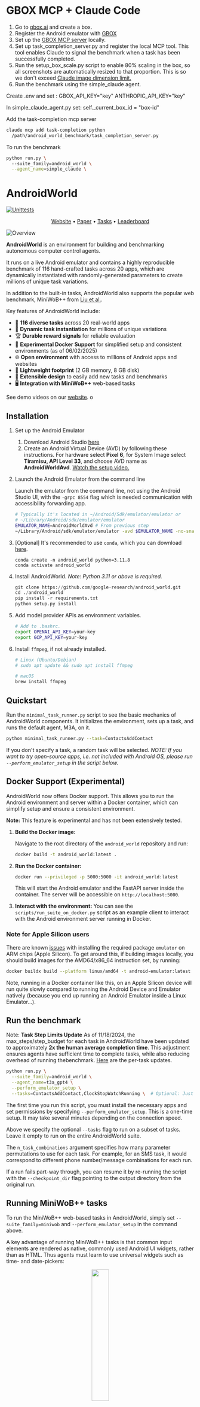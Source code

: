 # GBOX MCP + Claude Code

1. Go to [gbox.ai](https://gbox.ai/) and create a box.
2. Register the Android emulator with [GBOX](https://docs.gbox.ai/cli/register-local-device)
3. Set up the [GBOX MCP server](https://docs.gbox.ai/docs-mcp/android-mcp-server) locally.
4. Set up task_completion_server.py and register the local MCP tool. This tool enables Claude to signal the benchmark when a task has been successfully completed.
5. Run the setup_box_scale.py script to enable 80% scaling in the box, so all screenshots are automatically resized to that proportion. This is so we don't exceed [Claude image dimension limit.](https://docs.claude.com/en/docs/build-with-claude/vision)
6. Run the benchmark using the simple_claude agent.

Create .env and set :
GBOX_API_KEY="key"
ANTHROPIC_API_KEY="key"

In simple_claude_agent.py set:
self._current_box_id = "box-id"

Add the task-completion mcp server
```bash
claude mcp add task-completion python
  /path/android_world_benchmark/task_completion_server.py
```

To run the benchmark

```bash
python run.py \                                 
  --suite_family=android_world \
  --agent_name=simple_claude \
```

# AndroidWorld

<!-- mdlint off(WHITESPACE_LINE_LENGTH) -->

[![Unittests](https://github.com/google-research/android_world/actions/workflows/pytest.yml/badge.svg)](https://github.com/google-research/android_world/actions/workflows/pytest.yml)

<p align="center">
<a href="https://google-research.github.io/android_world/">Website</a> •
<a href="https://arxiv.org/pdf/2405.14573">Paper</a> •
<a href="https://google-research.github.io/android_world/task_list.html">Tasks</a> •
<a href="https://docs.google.com/spreadsheets/d/1cchzP9dlTZ3WXQTfYNhh3avxoLipqHN75v1Tb86uhHo/edit?gid=0#gid=0">Leaderboard</a>
</p>

![Overview](assets/overview.png)

**AndroidWorld** is an environment for building and benchmarking autonomous
computer control agents.

It runs on a live Android emulator and contains a highly reproducible benchmark
of 116 hand-crafted tasks across 20 apps, which are dynamically instantiated
with randomly-generated parameters to create millions of unique task variations.

In addition to the built-in tasks, AndroidWorld also supports the popular web benchmark, MiniWoB++ from [Liu et al.](http://arxiv.org/abs/1802.08802).

Key features of AndroidWorld include:

* 📝 **116 diverse tasks** across 20 real-world apps
* 🎲 **Dynamic task instantiation** for millions of unique variations
* 🏆 **Durable reward signals** for reliable evaluation
* 🐳 **Experimental Docker Support** for simplified setup and consistent environments (as of 06/02/2025)
* 🌐 **Open environment** with access to millions of Android apps and websites
* 💾 **Lightweight footprint** (2 GB memory, 8 GB disk)
* 🔧 **Extensible design** to easily add new tasks and benchmarks
* 🖥️ **Integration with MiniWoB++** web-based tasks

See demo videos on our [website](https://google-research.github.io/android_world/).
o

## Installation

1. Set up the Android Emulator
   1. Download Android Studio [here](https://developer.android.com/studio?gad_source=1&gclid=Cj0KCQjw3ZayBhDRARIsAPWzx8oLcadBD0vAq8xmUutaunLGSzhgEtLz4xVZ_SpV4G0xJazS7LxQkDsaAuveEALw_wcB&gclsrc=aw.ds)
   2. Create an Android Virtual Device (AVD) by following these instructions. For hardware select **Pixel 6**, for System Image select **Tiramisu, API Level 33**, and choose AVD name as **AndroidWorldAvd**. [Watch the setup video.](https://github.com/google-research/android_world/assets/162379927/efc33980-8b36-44be-bb2b-a92d4c334a50)

1. Launch the Android Emulator from the command line

    Launch the emulator from the command line, not using the Android Studio UI,
    with the `-grpc 8554` flag which is needed communication with accessibility
    forwarding app.

    ```bash
    # Typically it's located in ~/Android/Sdk/emulator/emulator or
    # ~/Library/Android/sdk/emulator/emulator
    EMULATOR_NAME=AndroidWorldAvd # From previous step
    ~/Library/Android/sdk/emulator/emulator -avd $EMULATOR_NAME -no-snapshot -grpc 8554
    ```

1. [Optional] It's recommended to use `conda`, which you can download [here](https://docs.anaconda.com/free/miniconda/miniconda-install/).

    ```
    conda create -n android_world python=3.11.8
    conda activate android_world
    ```

1. Install AndroidWorld. *Note: Python 3.11 or above is required.*

    ```python
    git clone https://github.com/google-research/android_world.git
    cd ./android_world
    pip install -r requirements.txt
    python setup.py install
    ```

1. Add model provider APIs as environment variables.

    ```bash
    # Add to .bashrc.
    export OPENAI_API_KEY=your-key
    export GCP_API_KEY=your-key
    ```

1. Install `ffmpeg`, if not already installed.

    ```bash
    # Linux (Ubuntu/Debian)
    # sudo apt update && sudo apt install ffmpeg

    # macOS
    brew install ffmpeg
    ```

## Quickstart

Run the `minimal_task_runner.py` script to see the basic mechanics of
AndroidWorld components. It initializes the environment, sets up a task, and
runs the default agent, M3A, on it.
```bash
python minimal_task_runner.py --task=ContactsAddContact
```

If you don't specify a task, a random task will be selected. *NOTE: If you want
to try open-source apps, i.e. not included with Android OS, please run
`--perform_emulator_setup` in the script below.*

## Docker Support (Experimental)

AndroidWorld now offers Docker support. This allows you to run the Android
environment and server within a Docker container, which can simplify setup and
ensure a consistent environment.

**Note:** This feature is experimental and has not been extensively tested.

1.  **Build the Docker image:**

    Navigate to the root directory of the `android_world` repository and run:
    ```bash
    docker build -t android_world:latest .
    ```

2.  **Run the Docker container:**
    ```bash
    docker run --privileged -p 5000:5000 -it android_world:latest
    ```
    This will start the Android emulator and the FastAPI server inside the
    container. The server will be accessible on `http://localhost:5000`.

3.  **Interact with the environment:**
    You can see the `scripts/run_suite_on_docker.py` script as an example client
    to interact with the Android environment server running in Docker.

### Note for Apple Silicon users

There are known [issues](https://github.com/amrsa1/Android-Emulator-image/issues/10) with installing the required package `emulator` on ARM chips (Apple Silicon). To get around this, if building images locally, you should build images for the AMD64/x86_64 instruction set, by running:
```bash
docker buildx build --platform linux/amd64 -t android-emulator:latest .
```

Note, running in a Docker container like this, on an Apple Silicon device will run quite slowly compared to running the Android
Device and Emulator natively (because you end up running an Android Emulator inside a Linux Emulator...).

## Run the benchmark

Note: **Task Step Limits Update**
As of 11/18/2024, the max_steps/step_budget for each task in AndroidWorld have been updated to approximately **2x the human average completion time**. This adjustment ensures agents have sufficient time to complete tasks, while also reducing overhead of running thebenchmark. [Here](https://docs.google.com/spreadsheets/d/1KF-vY0Uy47o0mnursvs-HmS6hreU6U3rPrAjgEfjMK4/edit?usp=sharing) are the per-task updates.

```bash
python run.py \
  --suite_family=android_world \
  --agent_name=t3a_gpt4 \
  --perform_emulator_setup \
  --tasks=ContactsAddContact,ClockStopWatchRunning \  # Optional: Just run on a subset.
```

The first time you run this script, you must install the necessary apps and set
permissions by specifying `--perform_emulator_setup`. This is a one-time setup.
It may take several minutes depending on the connection speed.

Above we specify the optional `--tasks` flag to run on a subset of tasks. Leave
it empty to run on the entire AndroidWorld suite.

The `n_task_combinations` argument specifies how many parameter permutations to
use for each task. For example, for an SMS task, it would correspond to
different phone number/message combinations for each run.

If a run fails part-way through, you can resume it by re-running the script with
the `--checkpoint_dir` flag pointing to the output directory from the original
run.

## Running MiniWoB++ tasks

To run the MiniWoB++ web-based tasks in AndroidWorld, simply set
`--suite_family=miniwob` and `--perform_emulator_setup` in the command above.

A key advantage of running MiniWoB++ tasks is that common input elements are
rendered as native, commonly used Android UI widgets, rather than as HTML. Thus
agents must learn to use universal widgets such as time- and date-pickers:

<p align="center">
   <img src="assets/miniwob.png" style="width:30%">
</p>

## Create your own agent

In addition to the agents we provide [here](https://github.com/google-research/android_world/tree/main/android_world/agents), you can also easily create your own agent and run the benchmark with it as follows.

1. Create an agent class that inherits from [EnvironmentInteractingAgent](https://github.com/google-research/android_world/blob/6e4feb00702735c9a7485f4ae714528a058cb2b7/android_world/agents/base_agent.py#L39C1-L39C44) and implement the [step](https://github.com/google-research/android_world/blob/6e4feb00702735c9a7485f4ae714528a058cb2b7/android_world/agents/base_agent.py#L116) method.
In the current workflow, the agent tries to complete a task in a for loop. In each round, the [step](https://github.com/google-research/android_world/blob/6e4feb00702735c9a7485f4ae714528a058cb2b7/android_world/agents/base_agent.py#L116) method will be called and this is where you implement your agent's logic. A typical approach involves first gathering information like the current screenshot, the UI elements (like buttons, icons) through the AndroidEnv instance within the agent, selecting one of the [supported actions](https://github.com/google-research/android_world/blob/main/android_world/env/json_action.py), executing it through the AndroidEnv and returning an [AgentInteractionResult](https://github.com/google-research/android_world/blob/6e4feb00702735c9a7485f4ae714528a058cb2b7/android_world/agents/base_agent.py#L26). The `done` property on AgentInteractionResult should be set to true to indicate that the task is finished.

2. Import your agent in [run.py](https://github.com/google-research/android_world/blob/main/run.py) and also add it into the [_get_agent](https://github.com/google-research/android_world/blob/15471441ac306ff08bca87454b1b546ae81db7af/run.py#L147) method which takes in your agent's name and return an instance of it.

3. Now you can run the benchmark with your new agent using the command above with the `agent_name` flag changed to your agent's name.

## Adding new tasks

Please see [the guide](https://github.com/google-research/android_world/blob/main/docs/tasks_guide.md) on adding new tasks to AndroidWorld.

## Citation

If you use our environment or data, please cite our paper:

```
@misc{rawles2024androidworlddynamicbenchmarkingenvironment,
      title={AndroidWorld: A Dynamic Benchmarking Environment for Autonomous Agents},
      author={Christopher Rawles and Sarah Clinckemaillie and Yifan Chang and Jonathan Waltz and Gabrielle Lau and Marybeth Fair and Alice Li and William Bishop and Wei Li and Folawiyo Campbell-Ajala and Daniel Toyama and Robert Berry and Divya Tyamagundlu and Timothy Lillicrap and Oriana Riva},
      year={2024},
      eprint={2405.14573},
      archivePrefix={arXiv},
      primaryClass={cs.AI},
      url={https://arxiv.org/abs/2405.14573},
}
```

*This is not an officially supported Google product.*

